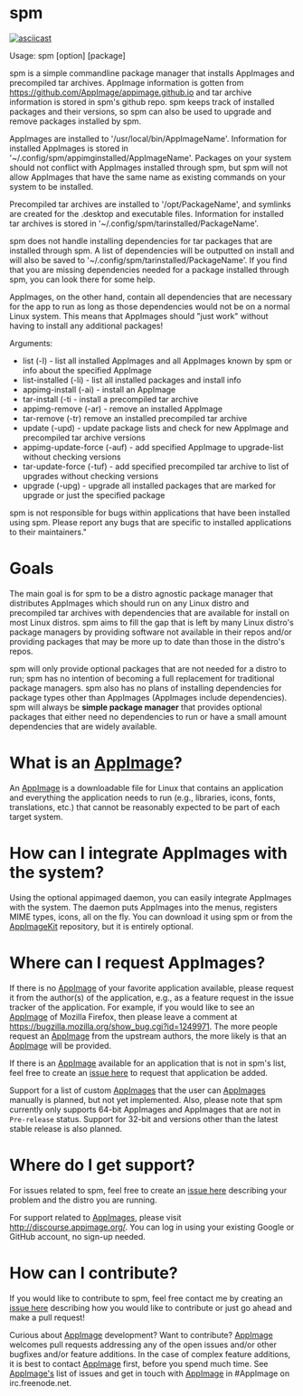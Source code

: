 # spm

[![asciicast](https://asciinema.org/a/o3RI7dRSwg2roKrOfvZ00ZTm3.png)](https://asciinema.org/a/o3RI7dRSwg2roKrOfvZ00ZTm3)

Usage: spm [option] [package]

spm is a simple commandline package manager that installs AppImages and precompiled tar archives.
AppImage information is gotten from https://github.com/AppImage/appimage.github.io and tar archive information
is stored in spm's github repo.  spm keeps track of installed packages and their versions, so spm can also be
used to upgrade and remove packages installed by spm.

AppImages are installed to '/usr/local/bin/AppImageName'. Information for installed AppImages is stored in
'~/.config/spm/appimginstalled/AppImageName'.  Packages on your system should not conflict with AppImages
installed through spm, but spm will not allow AppImages that have the same name as existing commands on
your system to be installed.

Precompiled tar archives are installed to '/opt/PackageName', and symlinks are created for the .desktop and executable
files. Information for installed tar archives is stored in '~/.config/spm/tarinstalled/PackageName'.

spm does not handle installing dependencies for tar packages that are installed through spm. A list of dependencies
will be outputted on install and will also be saved to '~/.config/spm/tarinstalled/PackageName'. If you find that
you are missing dependencies needed for a package installed through spm, you can look there for some help.

AppImages, on the other hand, contain all dependencies that are necessary for the app to run as long as
those dependencies would not be on a normal Linux system.  This means that AppImages should "just work"
without having to install any additional packages!

Arguments:
- list (-l) - list all installed AppImages and all AppImages known by spm or info about the specified AppImage
- list-installed (-li) - list all installed packages and install info
- appimg-install (-ai) - install an AppImage
- tar-install (-ti - install a precompiled tar archive
- appimg-remove (-ar) - remove an installed AppImage
- tar-remove (-tr) remove an installed precompiled tar archive
- update (-upd) - update package lists and check for new AppImage and precompiled tar archive versions
- appimg-update-force (-auf) - add specified AppImage to upgrade-list without checking versions
- tar-update-force (-tuf) - add specified precompiled tar archive to list of upgrades without checking versions
- upgrade (-upg) - upgrade all installed packages that are marked for upgrade or just the specified package

spm is not responsible for bugs within applications that have been
installed using spm.  Please report any bugs that are specific to
installed applications to their maintainers."

# Goals

The main goal is for spm to be a distro agnostic package manager that distributes AppImages which should run on any Linux distro and precompiled tar archives with dependencies that are available for install on most Linux distros.  spm aims to fill the gap that is left by many Linux distro's package managers by providing software not available in their repos and/or providing packages that may be more up to date than those in the distro's repos.

spm will only provide optional packages that are not needed for a distro to run; spm has no intention of becoming a full replacement for traditional package managers.  spm also has no plans of installing dependencies for package types other than AppImages (AppImages include dependencies).  spm will always be **simple package manager** that provides optional packages that either need no dependencies to run or have a small amount dependencies that are widely available.

# What is an [AppImage](https://github.com/AppImage)?

An [AppImage](https://github.com/AppImage) is a downloadable file for Linux that contains an application and everything the application needs to run (e.g., libraries, icons, fonts, translations, etc.) that cannot be reasonably expected to be part of each target system.

# How can I integrate AppImages with the system?

Using the optional appimaged daemon, you can easily integrate AppImages with the system. The daemon puts AppImages into the menus, registers MIME types, icons, all on the fly. You can download it using spm or from the [AppImageKit](https://github.com/AppImage/AppImageKit) repository, but it is entirely optional.

# Where can I request AppImages?

If there is no [AppImage](https://github.com/AppImage) of your favorite application available, please request it from the author(s) of the application, e.g., as a feature request in the issue tracker of the application. For example, if you would like to see an [AppImage](https://github.com/AppImage) of Mozilla Firefox, then please leave a comment at https://bugzilla.mozilla.org/show_bug.cgi?id=1249971. The more people request an [AppImage](https://github.com/AppImage) from the upstream authors, the more likely is that an [AppImage](https://github.com/AppImage) will be provided.

If there is an [AppImage](https://github.com/AppImage) available for an application that is not in spm's list, feel free to create an [issue here](https://github.com/simoniz0r/spm/issues/new) to request that application be added.

Support for a list of custom [AppImages](https://github.com/AppImage) that the user can [AppImages](https://github.com/AppImage) manually is planned, but not yet implemented.  Also, please note that spm currently only supports 64-bit AppImages and AppImages that are not in `Pre-release` status.  Support for 32-bit and versions other than the latest stable release is also planned.

# Where do I get support?

For issues related to spm, feel free to create an [issue here](https://github.com/simoniz0r/spm/issues/new) describing your problem and the distro you are running.

For support related to [AppImages](https://github.com/AppImage), please visit http://discourse.appimage.org/. You can log in using your existing Google or GitHub account, no sign-up needed.

# How can I contribute?

If you would like to contribute to spm, feel free contact me by creating an [issue here](https://github.com/simoniz0r/spm/issues/new) describing how you would like to contribute or just go ahead and make a pull request!

Curious about [AppImage](https://github.com/AppImage) development? Want to contribute? [AppImage](https://github.com/AppImage) welcomes pull requests addressing any of the open issues and/or other bugfixes and/or feature additions. In the case of complex feature additions, it is best to contact [AppImage](https://github.com/AppImage) first, before you spend much time. See [AppImage's](https://github.com/AppImage) list of issues and get in touch with [AppImage](https://github.com/AppImage) in #AppImage on irc.freenode.net.
